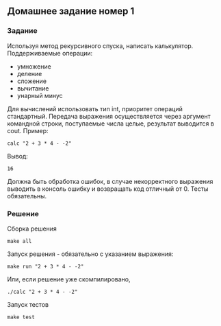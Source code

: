 ## Домашнее задание номер 1

### Задание
Используя метод рекурсивного спуска, написать калькулятор. Поддерживаемые операции:

- умножение
- деление
- сложение
- вычитание
- унарный минус

Для вычислений использовать тип int, приоритет операций стандартный. Передача выражения осуществляется через аргумент командной строки, поступаемые числа целые, результат выводится в cout. Пример:

```
calc "2 + 3 * 4 - -2"
```

Вывод:

```
16
```

Должна быть обработка ошибок, в случае некорректного выражения выводить в консоль ошибку и возвращать код отличный от 0. Тесты обязательны.

### Решение
Сборка решения

```
make all
```

Запуск решения - обязательно с указанием выражения:

```
make run "2 + 3 * 4 - -2"
```
Или, если решение уже скомпилировано,

```
./calc "2 + 3 * 4 - -2"
```

Запуск тестов

```
make test
```

